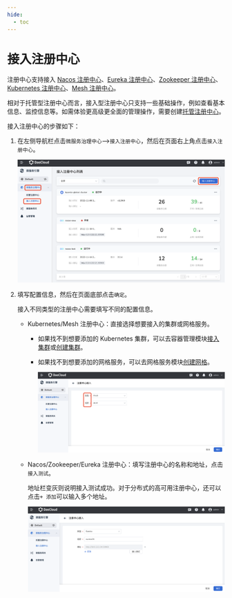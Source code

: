 ```yaml
---
hide:
  - toc
---
```


# 接入注册中心

注册中心支持接入 [Nacos 注册中心](../../../reference/basic-knowledge/registry.md#nacos-注册中心)、[Eureka 注册中心](../../../reference/basic-knowledge/registry.md#eureka-注册中心)、[Zookeeper 注册中心](../../../reference/basic-knowledge/registry.md#zookeeper-注册中心)、[Kubernetes 注册中心](../../../reference/basic-knowledge/registry.md#kubernetes-注册中心)、[Mesh 注册中心](../../../reference/basic-knowledge/registry.md#service-mesh-注册中心)。

相对于托管型注册中心而言，接入型注册中心只支持一些基础操作，例如查看基本信息、监控信息等。如需体验更高级更全面的管理操作，需要创建[托管注册中心](../managed/registry-lcm/create-registry.md)。

接入注册中心的步骤如下：

1. 在左侧导航栏点击`微服务治理中心`-->`接入注册中心`，然后在页面右上角点击`接入注册中心`。

    ![进入接入注册中心页面](imgs/integrate01.png)

2. 填写配置信息，然后在页面底部点击`确定`。

    接入不同类型的注册中心需要填写不同的配置信息。

    - Kubernetes/Mesh 注册中心：直接选择想要接入的集群或网格服务。

        - 如果找不到想要添加的 Kubernetes 集群，可以去容器管理模块[接入集群](../../../kpanda/07UserGuide/Clusters/JoinACluster.md)或[创建集群](../../../kpanda/07UserGuide/Clusters/CreateCluster.md)。

        - 如果找不到想要添加的网格服务，可以去网格服务模块[创建网格](../../../mspider/03UserGuide/servicemesh/README.md)。

            ![接入 Mesh/Kubernetes](imgs/integrate03.png)

    - Nacos/Zookeeper/Eureka 注册中心：填写注册中心的名称和地址，点击`接入测试`。

        地址栏变灰则说明接入测试成功。对于分布式的高可用注册中心，还可以点击`+ 添加`可以输入多个地址。

        ![接入 Nacos/Zookeeper/Eureka](imgs/integrate02.png)
